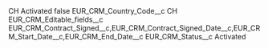 <?xml version="1.0" encoding="UTF-8"?>
<CustomMetadata xmlns="http://soap.sforce.com/2006/04/metadata" xmlns:xsi="http://www.w3.org/2001/XMLSchema-instance" xmlns:xsd="http://www.w3.org/2001/XMLSchema">
    <label>CH Activated</label>
    <protected>false</protected>
    <values>
        <field>EUR_CRM_Country_Code__c</field>
        <value xsi:type="xsd:string">CH</value>
    </values>
    <values>
        <field>EUR_CRM_Editable_fields__c</field>
        <value xsi:type="xsd:string">EUR_CRM_Contract_Signed__c,EUR_CRM_Contract_Signed_Date__c,EUR_CRM_Start_Date__c,EUR_CRM_End_Date__c</value>
    </values>
    <values>
        <field>EUR_CRM_Status__c</field>
        <value xsi:type="xsd:string">Activated</value>
    </values>
</CustomMetadata>
